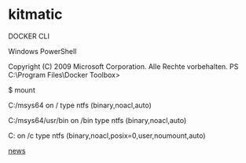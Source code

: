 # kitmatic

DOCKER CLI

Windows PowerShell

Copyright (C) 2009 Microsoft Corporation. Alle Rechte vorbehalten. 
PS C:\Program Files\Docker Toolbox> 

$ mount

C:/msys64 on / type ntfs (binary,noacl,auto)

C:/msys64/usr/bin on /bin type ntfs (binary,noacl,auto)

C: on /c type ntfs (binary,noacl,posix=0,user,noumount,auto)



[news](https://github.com/docker/kitematic/issues/new)
